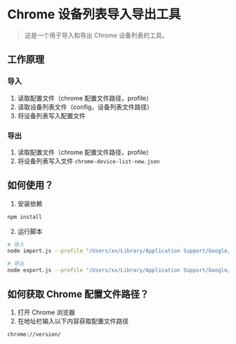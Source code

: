 # Chrome 设备列表导入导出工具

> 这是一个用于导入和导出 Chrome 设备列表的工具。

## 工作原理

### 导入

1. 读取配置文件（chrome 配置文件路径，profile）
2. 读取设备列表文件（config，设备列表文件路径）
3. 将设备列表写入配置文件

### 导出

1. 读取配置文件（chrome 配置文件路径，profile）
2. 将设备列表写入文件 `chrome-device-list-new.json`

## 如何使用？

1. 安装依赖

```bash
npm install
```

2. 运行脚本

```bash
# 导入
node import.js --profile "/Users/xx/Library/Application Support/Google/Chrome/Default/Preferences" --config "/Users/xx/Desktop/chrome-device-list.json"

# 导出
node export.js --profile "/Users/xx/Library/Application Support/Google/Chrome/Default/Preferences"
```

## 如何获取 Chrome 配置文件路径？

1. 打开 Chrome 浏览器
2. 在地址栏输入以下内容获取配置文件路径

```bash
chrome://version/
```
